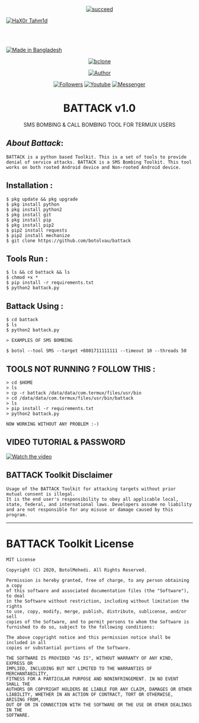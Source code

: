 <p align="center">
<a href="#"><img title="succeed" src="https://img.shields.io/badge/deobfuscating-succeed-green?colorB=%23017e40&style=for-the-badge"></a>
</p>
<p align="left">
<a href="https://github.com/hax0rtahm1d"><img title="HaX0r Tahm1d" src="https://img.shields.io/badge/By-HaX0r%20Tahm1d-blue?style=for-the-badge&logo=github"></a>
</p>
<br/><br/>

<p align="left"> 
<a href="#"><img title="Made in Bangladesh" src="https://img.shields.io/badge/MADE%20IN-BANGLADESH-green?colorA=%23ff0000&colorB=%23017e40&style=for-the-badge"></a>
</p>
<p align="center"><a href="#"><img title="bclone" src="https://user-images.githubusercontent.com/64999484/89707580-4f2c2580-d991-11ea-8960-3c6f9e46765f.png"></a><p align="center"><a href="https://github.com/bootolvau"><img title="Author" src="https://img.shields.io/badge/Author-Botol--Vau-red.svg?style=for-the-badge&logo=github"></a></p><p align="center"><a href="https://github.com/botolvau/followers"><img title="Followers" src="https://img.shields.io/github/followers/botolmehedi?color=blue&style=flat-square"></a> <a href="https://www.youtube.com/mastertrick1"><img title="Youtube" src="https://img.shields.io/badge/YOUTUBE-%40mastertrick1-red?style=flat-square&logo=youtube"></a> <a href="https://www.facebook.com/groups/231747098048450"><img title="Messenger" src="https://img.shields.io/badge/Chat-Messenger-blue?style=flat-square&logo=messenger"></a></p>

<h1 align="center">BATTACK v1.0</h1><p align="center">      SMS BOMBING & CALL BOMBING TOOL FOR TERMUX USERS</p>

## ***About Battack***:

```
BATTACK is a python based Toolkit. This is a set of tools to provide denial of service attacks. BATTACK is a SMS Bombing Toolkit. This tool works on both rooted Android device and Non-rooted Android device.
```

## Installation :
```
$ pkg update && pkg upgrade
$ pkg install python
$ pkg install python2
$ pkg install git
$ pkg install pip
$ pkg install pip2
$ pip2 install requests
$ pip2 install mechanize
$ git clone https://github.com/botolvau/battack
```

## Tools Run :
```
$ ls && cd battack && ls
$ chmod +x *
$ pip install -r requirements.txt
$ python2 battack.py
```

## Battack Using :
```
$ cd battack
$ ls
$ python2 battack.py

> EXAMPLES OF SMS BOMBING
    
$ botol --tool SMS --target +8801711111111 --timeout 10 --threads 50
```

## TOOLS NOT RUNNING ? FOLLOW THIS :

```
> cd $HOME
> ls
> cp -r battack /data/data/com.termux/files/usr/bin
> cd /data/data/com.termux/files/usr/bin/battack
> ls
> pip install -r requirements.txt
> python2 battack.py

NOW WORKING WITHOUT ANY PROBLEM :-)
```  
## VIDEO TUTORIAL & PASSWORD
[![Watch the video](https://img.youtube.com/vi/QGdi1ZzG1sY/maxresdefault.jpg)](https://youtu.be/QGdi1ZzG1sY)

## BATTACK Toolkit Disclaimer

```
Usage of the BATTACK Toolkit for attacking targets without prior mutual consent is illegal.
It is the end user's responsibility to obey all applicable local, state, federal, and international laws. Developers assume no liability and are not responsible for any misuse or damage caused by this program.
```

***

# BATTACK Toolkit License

```
MIT License

Copyright (C) 2020, BotolMehedi. All Rights Reserved.

Permission is hereby granted, free of charge, to any person obtaining a copy
of this software and associated documentation files (the "Software"), to deal
in the Software without restriction, including without limitation the rights
to use, copy, modify, merge, publish, distribute, sublicense, and/or sell
copies of the Software, and to permit persons to whom the Software is
furnished to do so, subject to the following conditions:

The above copyright notice and this permission notice shall be included in all
copies or substantial portions of the Software.

THE SOFTWARE IS PROVIDED "AS IS", WITHOUT WARRANTY OF ANY KIND, EXPRESS OR
IMPLIED, INCLUDING BUT NOT LIMITED TO THE WARRANTIES OF MERCHANTABILITY,
FITNESS FOR A PARTICULAR PURPOSE AND NONINFRINGEMENT. IN NO EVENT SHALL THE
AUTHORS OR COPYRIGHT HOLDERS BE LIABLE FOR ANY CLAIM, DAMAGES OR OTHER
LIABILITY, WHETHER IN AN ACTION OF CONTRACT, TORT OR OTHERWISE, ARISING FROM,
OUT OF OR IN CONNECTION WITH THE SOFTWARE OR THE USE OR OTHER DEALINGS IN THE
SOFTWARE.
```
